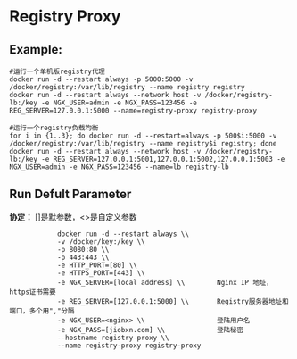 Registry Proxy
===

## Example:

    #运行一个单机版registry代理
    docker run -d --restart always -p 5000:5000 -v /docker/registry:/var/lib/registry --name registry registry
    docker run -d --restart always --network host -v /docker/registry-lb:/key -e NGX_USER=admin -e NGX_PASS=123456 -e REG_SERVER=127.0.0.1:5000 --name=registry-proxy registry-proxy

    #运行一个registry负载均衡
    for i in {1..3}; do docker run -d --restart=always -p 500$i:5000 -v /docker/registry:/var/lib/registry --name registry$i registry; done
    docker run -d --restart always --network host -v /docker/registry-lb:/key -e REG_SERVER=127.0.0.1:5001,127.0.0.1:5002,127.0.0.1:5003 -e NGX_USER=admin -e NGX_PASS=123456 --name=lb registry-lb

## Run Defult Parameter
**协定：** []是默参数，<>是自定义参数

				docker run -d --restart always \\
				-v /docker/key:/key \\
				-p 8080:80 \\
				-p 443:443 \\
				-e HTTP_PORT=[80] \\
				-e HTTPS_PORT=[443] \\
				-e NGX_SERVER=[local address] \\        Nginx IP 地址，https证书需要
				-e REG_SERVER=[127.0.0.1:5000] \\       Registry服务器地址和端口，多个用","分隔
				-e NGX_USER=<nginx> \\                  登陆用户名
				-e NGX_PASS=[jiobxn.com] \\             登陆秘密
				--hostname registry-proxy \\
				--name registry-proxy registry-proxy
